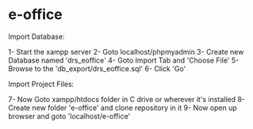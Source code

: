 # e-office
Import Database:

1- Start the xampp server
2- Goto localhost/phpmyadmin
3- Create new Database named 'drs_eoffice'
4- Goto Import Tab and 'Choose File'
5- Browse to the 'db_export/drs_eoffice.sql'
6- Click 'Go'

Import Project Files:

7- Now Goto xampp/htdocs folder in C drive or wherever it's installed
8- Create new folder 'e-office' and clone repository in it 
9- Now open up browser and goto 'localhost/e-office'
